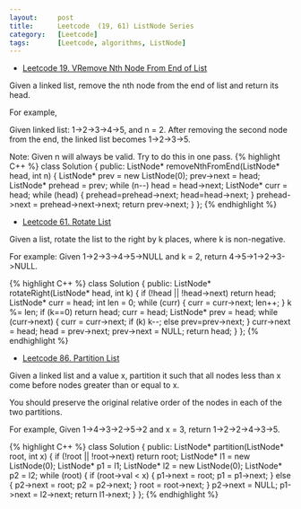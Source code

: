 ```yaml
---
layout:     post
title:      Leetcode  (19, 61) ListNode Series
category:   [Leetcode] 
tags:		[Leetcode, algorithms, ListNode]
---
```


* [Leetcode 19. VRemove Nth Node From End of List](https://leetcode.com/problems/remove-nth-node-from-end-of-list/)

Given a linked list, remove the nth node from the end of list and return its head.

For example,

   Given linked list: 1->2->3->4->5, and n = 2.
   After removing the second node from the end, the linked list becomes 1->2->3->5.

Note:
Given n will always be valid.
Try to do this in one pass.
{% highlight C++ %}
class Solution {
public:
    ListNode* removeNthFromEnd(ListNode* head, int n) {
        ListNode* prev = new ListNode(0);
        prev->next = head;
        ListNode* prehead = prev;
        while (n--) head = head->next;
        ListNode* curr = head;
        while (head) {
            prehead=prehead->next;
            head=head->next;
        }
        prehead->next = prehead->next->next;
        return prev->next;
    }
};
{% endhighlight %}

* [Leetcode 61. Rotate List](https://leetcode.com/problems/rotate-list/)

Given a list, rotate the list to the right by k places, where k is non-negative.

For example:
Given 1->2->3->4->5->NULL and k = 2,
return 4->5->1->2->3->NULL.

{% highlight C++ %}
class Solution {
public:
    ListNode* rotateRight(ListNode* head, int k) {
        if (!head || !head->next)   return head;
        ListNode* curr = head;
        int len = 0;
        while (curr) {
            curr = curr->next;
            len++;
        }
        k %= len;
        if (k==0)   return head;
        curr = head;
        ListNode* prev = head;
        while (curr->next) {
            curr = curr->next;
            if (k)
                k--;
            else
                prev=prev->next;
        }
        curr->next = head;
        head = prev->next;
        prev->next = NULL;
        return head;
    }
};
{% endhighlight %}

* [Leetcode 86. Partition List](https://leetcode.com/problems/partition-list/)

Given a linked list and a value x, partition it such that all nodes less than x come before nodes greater than or equal to x.

You should preserve the original relative order of the nodes in each of the two partitions.

For example,
Given 1->4->3->2->5->2 and x = 3,
return 1->2->2->4->3->5.

{% highlight C++ %}
class Solution {
public:
    ListNode* partition(ListNode* root, int x) {
        if (!root || !root->next)  return root;
        ListNode* l1 = new ListNode(0);
        ListNode* p1 = l1;
        ListNode* l2 = new ListNode(0);
        ListNode* p2 = l2;
        while (root) {
            if (root->val < x) {
                p1->next = root;
                p1 = p1->next;
            }
            else {
                p2->next = root;
                p2 = p2->next;
            }
            root = root->next;
        }
        p2->next = NULL;
        p1->next = l2->next;
        return l1->next;
    }
};
{% endhighlight %}
